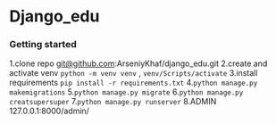 # Django_edu

### Getting started
1.clone repo git@github.com:ArseniyKhaf/django_edu.git
2.create and activate venv `python -m venv venv` , `venv/Scripts/activate`
3.install requirements `pip install -r requirements.txt`
4.`python manage.py makemigrations`
5.`python manage.py migrate`
6.`python manage.py creatsupersuper`
7.`python manage.py runserver`
8.ADMIN 127.0.0.1:8000/admin/